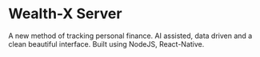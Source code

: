 # Wealth-X Server

A new method of tracking personal finance. AI assisted, data driven and a clean beautiful interface. Built using NodeJS, React-Native.
